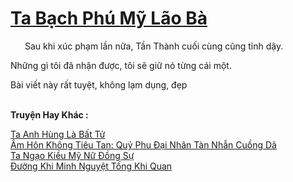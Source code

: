 <a href="https://truyentiki.com/ta-bach-phu-my-lao-ba.33709/" title="Ta Bạch Phú Mỹ Lão Bà"><h1>Ta Bạch Phú Mỹ Lão Bà</h1></a><div style="display:table"><img align="right" style="float: left; padding: 10px;" src="https://truyentiki.com/images/story/200x260/33709.jpg" alt="">Sau khi xúc phạm lần nữa, Tần Thành cuối cùng cũng tỉnh dậy. <p></p> Những gì tôi đã nhận được, tôi sẽ giữ nó từng cái một. <p></p> Bài viết này rất tuyệt, không lạm dụng, đẹp</div><p><br><b>Truyện Hay Khác :</b></p><a href="https://truyentiki.com/ta-anh-hung-la-bat-tu.33708/" alt="Ta Anh Hùng Là Bất Tử">Ta Anh Hùng Là Bất Tử</a><br/><a href="https://github.com/nownovels/top500/tree/master/truyenhay/33938/" alt="Âm Hôn Không Tiêu Tan: Quỷ Phu Đại Nhân Tàn Nhẫn Cuồng Dã">Âm Hôn Không Tiêu Tan: Quỷ Phu Đại Nhân Tàn Nhẫn Cuồng Dã</a><br/><a href="https://github.com/nownovels/top500/tree/master/truyenhay/33781/" alt="Ta Ngạo Kiều Mỹ Nữ Đồng Sự">Ta Ngạo Kiều Mỹ Nữ Đồng Sự</a><br/><a href="https://github.com/nownovels/top500/tree/master/truyenhay/33838/" alt="Đường Khi Minh Nguyệt Tống Khi Quan">Đường Khi Minh Nguyệt Tống Khi Quan</a><br/>